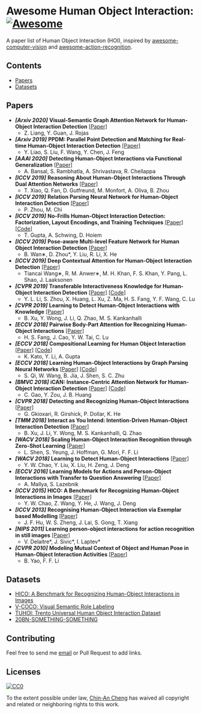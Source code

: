 # Awesome Human Object Interaction: [![Awesome](https://cdn.rawgit.com/sindresorhus/awesome/d7305f38d29fed78fa85652e3a63e154dd8e8829/media/badge.svg)](https://github.com/sindresorhus/awesome)
A paper list of Human Object Interaction (HOI), inspired by [awesome-computer-vision](https://github.com/jbhuang0604/awesome-computer-vision) and [awesome-action-recognition](https://github.com/jinwchoi/awesome-action-recognition/blob/master/README.md).  

## Contents
 - [Papers](#papers)
 - [Datasets](#datasets)

## Papers
* ***[Arxiv 2020]*** **Visual-Semantic Graph Attention Network for Human-Object Interaction Detection** [[Paper]](https://arxiv.org/pdf/2001.02302v1.pdf)
   * Z. Liang, Y. Guan, J. Rojas 
* ***[Arxiv 2019]*** **PPDM: Parallel Point Detection and Matching for Real-time Human-Object Interaction Detection** [[Paper]](https://arxiv.org/pdf/1912.12898v1.pdf)
   * Y. Liao, S. Liu, F. Wang, Y. Chen, J. Feng 
*  ***[AAAI 2020]*** **Detecting Human-Object Interactions via Functional Generalization** [[Paper]](https://arxiv.org/pdf/1904.03181.pdf)
    * A. Bansal, S. Rambhatla, A. Shrivastava, R. Chellappa
* ***[ICCV 2019]*** **Reasoning About Human-Object Interactions Through Dual Attention Networks** [[Paper]](https://arxiv.org/pdf/1909.04743.pdf)
  * T. Xiao, Q. Fan, D. Gutfreund, M. Monfort, A. Oliva, B. Zhou
* ***[ICCV 2019]*** **Relation Parsing Neural Network for Human-Object Interaction Detection** [[Paper]](http://openaccess.thecvf.com/content_ICCV_2019/papers/Zhou_Relation_Parsing_Neural_Network_for_Human-Object_Interaction_Detection_ICCV_2019_paper.pdf)  
  * P. Zhou, M. Chi
* ***[ICCV 2019]*** **No-Frills Human-Object Interaction Detection: Factorization, Layout Encodings, and Training Techniques** [[Paper]](http://openaccess.thecvf.com/content_ICCV_2019/papers/Gupta_No-Frills_Human-Object_Interaction_Detection_Factorization_Layout_Encodings_and_Training_Techniques_ICCV_2019_paper.pdf) [[Code]](https://github.com/BigRedT/no_frills_hoi_det)
  * T. Gupta, A. Schwing, D. Hoiem 
* ***[ICCV 2019]*** **Pose-aware Multi-level Feature Network for Human Object Interaction Detection** [[Paper]](http://openaccess.thecvf.com/content_ICCV_2019/papers/Wan_Pose-Aware_Multi-Level_Feature_Network_for_Human_Object_Interaction_Detection_ICCV_2019_paper.pdf) 
  * B. Wan∗, D. Zhou*, Y. Liu, R. Li, X. He
* ***[ICCV 2019]*** **Deep Contextual Attention for Human-Object Interaction Detection** [[Paper]](http://openaccess.thecvf.com/content_ICCV_2019/papers/Wang_Deep_Contextual_Attention_for_Human-Object_Interaction_Detection_ICCV_2019_paper.pdf) 
  * Tiancai Wang∗, R. M. Anwer∗, M. H. Khan, F. S. Khan, Y. Pang, L. Shao, J. Laaksonen 
* ***[CVPR 2019]*** **Transferable Interactiveness Knowledge for Human-Object Interaction Detection** [[Paper]](http://openaccess.thecvf.com/content_CVPR_2019/papers/Li_Transferable_Interactiveness_Knowledge_for_Human-Object_Interaction_Detection_CVPR_2019_paper.pdf) [[Code]](https://github.com/DirtyHarryLYL/Transferable-Interactiveness-Network)
  * Y. L. Li, S. Zhou, X. Huang, L. Xu, Z. Ma, H. S. Fang, Y. F. Wang, C. Lu
* ***[CVPR 2019]*** **Learning to Detect Human-Object Interactions with Knowledge** [[Paper]](http://openaccess.thecvf.com/content_CVPR_2019/papers/Xu_Learning_to_Detect_Human-Object_Interactions_With_Knowledge_CVPR_2019_paper.pdf)
  * B. Xu, Y. Wong, J. Li, Q. Zhao, M. S. Kankanhalli
* ***[ECCV 2018]*** **Pairwise Body-Part Attention for Recognizing Human-Object Interactions** [[Paper]](http://openaccess.thecvf.com/content_ECCV_2018/papers/Haoshu_Fang_Pairwise_Body-Part_Attention_ECCV_2018_paper.pdf)
  * H. S. Fang, J. Cao, Y. W. Tai, C. Lu
* ***[ECCV 2018]*** **Compositional Learning for Human Object Interaction** [[Paper]](http://openaccess.thecvf.com/content_ECCV_2018/papers/Keizo_Kato_Compositional_Learning_of_ECCV_2018_paper.pdf) [[Code]](https://github.com/kkatocmu/Compositional_Learning)
  * K. Kato, Y. Li, A. Gupta
* ***[ECCV 2018]*** **Learning Human-Object Interactions by Graph Parsing Neural Networks** [[Paper]](http://openaccess.thecvf.com/content_ECCV_2018/papers/Siyuan_Qi_Learning_Human-Object_Interactions_ECCV_2018_paper.pdf) [[Code]](https://github.com/SiyuanQi/gpnn)
  * S. Qi, W. Wang, B. Jia, J. Shen, S. C. Zhu
* ***[BMVC 2018]*** **iCAN: Instance-Centric Attention Network for Human-Object Interaction Detection** [[Paper]](https://arxiv.org/pdf/1808.10437.pdf) [[Code]](https://github.com/vt-vl-lab/iCAN)
  * C. Gao, Y. Zou, J. B. Huang
* ***[CVPR 2018]*** **Detecting and Recognizing Human-Object Interactions** [[Paper]](http://openaccess.thecvf.com/content_cvpr_2018/papers/Gkioxari_Detecting_and_Recognizing_CVPR_2018_paper.pdf)
  * G. Gkioxari, R. Girshick, P. Dollar, K. He
* ***[TMM 2018]*** **Interact as You Intend: Intention-Driven Human-Object Interaction Detection** [[Paper]](https://arxiv.org/pdf/1808.09796.pdf)
  * B. Xu, J. Li, Y. Wong, M. S. Kankanhalli, Q. Zhao
* ***[WACV 2018]*** **Scaling Human-Object Interaction Recognition through Zero-Shot Learning** [[Paper]](http://vision.stanford.edu/pdf/shen2018wacv.pdf)
  * L. Shen, S. Yeung, J. Hoffman, G. Mori, F. F. Li
* ***[WACV 2018]*** **Learning to Detect Human-Object Interactions** [[Paper]](http://vision.stanford.edu/pdf/shen2018wacv.pdf)
  * Y. W. Chao, Y. Liu, X. Liu, H. Zeng, J. Deng
* ***[ECCV 2016]*** **Learning Models for Actions and Person-Object Interactions with Transfer to Question Answering** [[Paper]](http://slazebni.cs.illinois.edu/publications/eccv16.pdf)
  * A. Mallya, S. Lazebnik
* ***[ICCV 2015]*** **HICO: A Benchmark for Recognizing Human-Object Interactions in Images** [[Paper]](https://www.cs.princeton.edu/~jiadeng/paper/chao_iccv2015.pdf)
  * Y. W. Chao, Z. Wang, Y. He, J. Wang, J. Deng
* ***[ICCV 2013]*** **Recognising Human-Object Interaction via Exemplar based Modelling** [[Paper]](https://www.eecs.qmul.ac.uk/~sgg/papers/HuEtAl_ICCV2013.pdf)
  * J. F. Hu, W. S. Zheng, J. Lai, S. Gong, T. Xiang
* ***[NIPS 2011]*** **Learning person-object interactions for action recognition in still images** [[Paper]](https://www.di.ens.fr/willow/pdfscurrent/delaitre_NIPS11.pdf)
  * V. Delaitre*, J. Sivic*, I. Laptev*
* ***[CVPR 2010]*** **Modeling Mutual Context of Object and Human Pose in Human-Object Interaction Activities** [[Paper]](http://vision.stanford.edu/pdf/YaoFei-Fei_CVPR2010b.pdf)
  * B. Yao, F. F. Li

## Datasets
* [HICO: A Benchmark for Recognizing Human-Object Interactions in Images](http://www-personal.umich.edu/~ywchao/hico/)
* [V-COCO: Visual Semantic Role Labeling](https://github.com/s-gupta/v-coco)
* [TUHOI: Trento Universal Human Object Interaction Dataset](https://www.aclweb.org/anthology/W14-5403/)
* [20BN-SOMETHING-SOMETHING](https://20bn.com/datasets/something-something)
  
## Contributing
Feel free to send me [email](chinancheng0811@gmail.com) or Pull Request to add links. 

## Licenses

[![CC0](http://i.creativecommons.org/p/zero/1.0/88x31.png)](http://creativecommons.org/publicdomain/zero/1.0/)  

To the extent possible under law, [Chin-An Cheng](https://chinancheng.github.io/) has waived all copyright and related or neighboring rights to this work.

